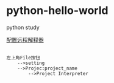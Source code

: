 # python-hello-world
python study


[配置远程解释器](https://blog.csdn.net/five3/article/details/78615589)
```

左上角File按钮
    -->setting
    -->Projec:project_name
        -->Project Interpreter
```
